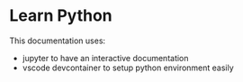 # Learn Python

This documentation uses:
- jupyter to have an interactive documentation
- vscode devcontainer to setup python environment easily